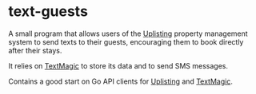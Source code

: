 text-guests
===========

A small program that allows users of the 
[Uplisting](https://uplisting.io/) property management system
to send texts to their guests, encouraging them to book directly
after their stays.

It relies on [TextMagic](https://textmagic.com/) to store its data
and to send SMS messages.

Contains a good start on Go API clients for 
[Uplisting](https://support.uplisting.io/docs/api) and 
[TextMagic](https://docs.textmagic.com/).
